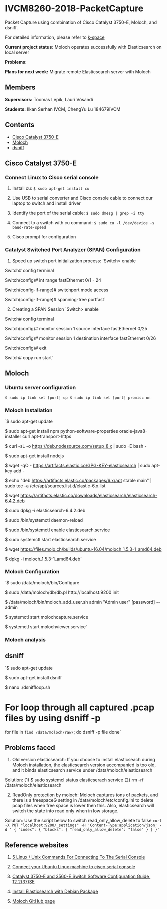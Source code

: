 # IVCM8260-2018-PacketCapture
Packet Capture using combination of Cisco Catalyst 3750-E, Moloch, and dsniff. 

For detailed information, please refer to [k-space](https://wiki.k-space.ee/index.php?title=Packet_capture)

**Current project status:** Moloch operates successfully with Elasticsearch on local server

**Problems:**

**Plans for next week:** Migrate remote Elasticsearch server with Moloch

## Members ##
**Supervisors:** Toomas Lepik, Lauri Võsandi

**Students:** Ilkan Serhan IVCM, ChengYu Lu 184679IVCM

## Contents ##
- [Cisco Catalyst 3750-E](#cisco-catalyst-3750-E)
- [Moloch](#moloch)
- [dsniff](#dsniff)

## Cisco Catalyst 3750-E ##
### Connect Linux to Cisco serial console
1. Install cu: `$ sudo apt-get install cu`

2. Use USB to serial converter and Cisco console cable to connect our laptop to switch and install driver

3. Identify the port of the serial cable: `$ sudo dmesg | grep -i tty`

4. Connect to a switch with cu command: `$ sudo cu -l /dev/device -s baud-rate-speed`

5. Cisco prompt for configuration

### Catalyst Switched Port Analyzer (SPAN) Configuration ###
1. Speed up switch port initialization process:
`Switch> enable

Switch# config terminal

Switch(config)# int range fastEthernet 0/1 - 24

Switch(config-if-range)# switchport mode access

Switch(config-if-range)# spanning-tree portfast`

2. Creating a SPAN Session
`Switch> enable

Switch# config terminal

Switch(config)# monitor session 1 source interface fastEthernet 0/25

Switch(config)# monitor session 1 destination interface fastEthernet 0/26

Switch(config)# exit

Switch# copy run start`

## Moloch ##
### Ubuntu server configuration ###
`$ sudo ip link set [port] up
$ sudo ip link set [port] promisc on`

### Moloch Installation ##
`$ sudo apt-get update

$ sudo apt-get install npm python-software-properties oracle-java8-installer curl apt-transport-https

$ curl -sL -o https://deb.nodesource.com/setup_8.x | sudo -E bash -

$ sudo apt-get install nodejs

$ wget -qO - https://artifacts.elastic.co/GPG-KEY-elasticsearch | sudo apt-key add -

$ echo "deb https://artifacts.elastic.co/packages/6.x/apt stable main" | sudo tee -a /etc/apt/sources.list.d/elastic-6.x.list

$ wget https://artifacts.elastic.co/downloads/elasticsearch/elasticsearch-6.4.2.deb

$ sudo dpkg -i elasticsearch-6.4.2.deb

$ sudo /bin/systemctl daemon-reload

$ sudo /bin/systemctl enable elasticsearch.service

$ sudo systemctl start elasticsearch.service

$ wget https://files.molo.ch/builds/ubuntu-16.04/moloch_1.5.3-1_amd64.deb

$ dpkg -i moloch_1.5.3-1_amd64.deb`

### Moloch Configuration ###
`$ sudo /data/moloch/bin/Configure

$ sudo /data/moloch/db/db.pl http://localhost:9200 init

$ /data/moloch/bin/moloch_add_user.sh admin "Admin user" [password] --admin

$ systemctl start molochcapture.service

$ systemctl start molochviewer.service`

### Moloch analysis ###

## dsniff ##
`$ sudo apt-get update

$ sudo apt-get install dsniff

$ nano ./dsniffloop.sh

# For loop through all captured .pcap files by using dsniff -p
for file in `find /data/moloch/raw/`;
do
  dsniff -p file
done`

## Problems faced ##
1. Old version elasticsearch: If you choose to install elasticseach during Moloch installation, the elasticsearch version accompanied is too old, and it binds elasticsearch service under /data/moloch/elasticsearch

Solution: (1) $ sudo systemcl status elasticserach service (2) rm -rf /data/moloch/elasticsearch

2. ReadOnly protection by moloch: Moloch captures tons of packets, and there is a freespaceG setting in /data/moloch/etc/config.ini to delete pcap files when free space is lower then this. Also, elasticsearch will switch the state into read only when in low storage.

Solution: Use the script below to switch read_only_allow_delete to false
`curl -X PUT "localhost:9200/_settings" -H 'Content-Type:application/json' -d '
{
    "index": {
    "blocks": {
    "read_only_allow_delete": "false"
    }
    }
}'`

## Reference websites ##
1. [5 Linux / Unix Commands For Connecting To The Serial Console](https://www.cyberciti.biz/hardware/5-linux-unix-commands-for-connecting-to-the-serial-console/)

2. [Connect your Ubuntu Linux machine to cisco serial console](https://linuxconfig.org/connect-your-ubuntu-linux-machine-to-cisco-serial-console)

3. [Catalyst 3750-E and 3560-E Switch Software Configuration Guide, 12.2(37)SE](https://www.cisco.com/c/en/us/td/docs/switches/lan/catalyst3750e_3560e/software/release/12-2_37_se/configuration/guide/3750escg/swspan.html)

4. [Install Elasticsearch with Debian Package](https://www.elastic.co/guide/en/elasticsearch/reference/current/deb.html#deb)

5. [Moloch GitHub page](https://github.com/aol/moloch)
